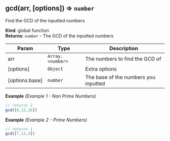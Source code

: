 <a name="gcd"></a>

## gcd(arr, [options]) ⇒ <code>number</code>
Find the GCD of the inputted numbers

**Kind**: global function  
**Returns**: <code>number</code> - The GCD of the inputted numbers  

| Param | Type | Description |
| --- | --- | --- |
| arr | <code>Array.&lt;number&gt;</code> | The numbers to find the GCD of |
| [options] | <code>Object</code> | Extra options |
| [options.base] | <code>number</code> | The base of the numbers you inputted |

**Example** *(Example 1 - Non Prime Numbers)*  
```js
// returns 2
gcd([8,12,16])
```
**Example** *(Example 2 - Prime Numbers)*  
```js
// returns 1
gcd([7,13,5])
```
